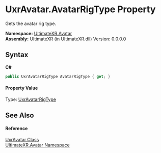 # UxrAvatar.AvatarRigType Property 
 

Gets the avatar rig type.

**Namespace:**&nbsp;<a href="N_UltimateXR_Avatar">UltimateXR.Avatar</a><br />**Assembly:**&nbsp;UltimateXR (in UltimateXR.dll) Version: 0.0.0.0

## Syntax

**C#**<br />
``` C#
public UxrAvatarRigType AvatarRigType { get; }
```


#### Property Value
Type: <a href="T_UltimateXR_Avatar_Rig_UxrAvatarRigType">UxrAvatarRigType</a>

## See Also


#### Reference
<a href="T_UltimateXR_Avatar_UxrAvatar">UxrAvatar Class</a><br /><a href="N_UltimateXR_Avatar">UltimateXR.Avatar Namespace</a><br />